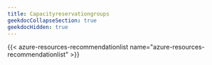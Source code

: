 ```yaml
---
title: Capacityreservationgroups
geekdocCollapseSection: true
geekdocHidden: true
---
```


{{< azure-resources-recommendationlist name="azure-resources-recommendationlist" >}}

